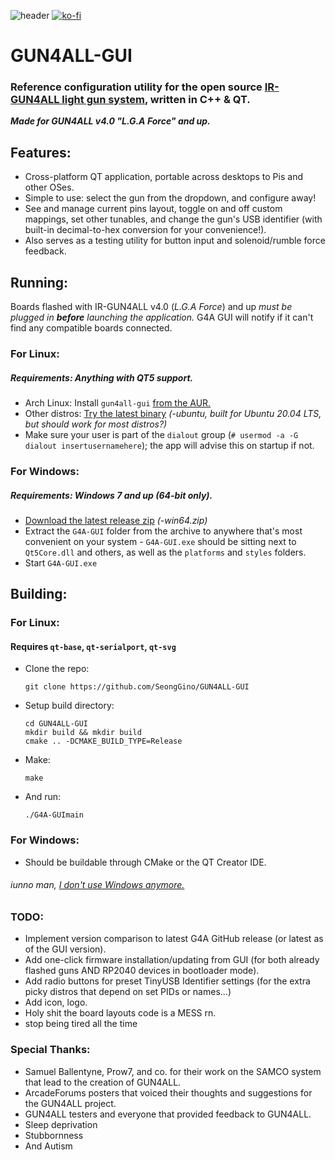 ![header](G4ALL-screenies.png)
[![ko-fi](https://ko-fi.com/img/githubbutton_sm.svg)](https://ko-fi.com/Z8Z5NNXWL)

# GUN4ALL-GUI
### Reference configuration utility for the open source [IR-GUN4ALL light gun system](https://github.com/SeongGino/ir-light-gun-plus), written in C++ & QT.

***Made for GUN4ALL v4.0 "L.G.A Force" and up.***

## Features:
 - Cross-platform QT application, portable across desktops to Pis and other OSes.
 - Simple to use: select the gun from the dropdown, and configure away!
 - See and manage current pins layout, toggle on and off custom mappings, set other tunables, and change the gun's USB identifier (with built-in decimal-to-hex conversion for your convenience!).
 - Also serves as a testing utility for button input and solenoid/rumble force feedback.

## Running:
Boards flashed with IR-GUN4ALL v4.0 (*L.G.A Force*) and up *must be plugged in **before** launching the application.* G4A GUI will notify if it can't find any compatible boards connected.

### For Linux:
##### Requirements: Anything with QT5 support.
 - Arch Linux: Install `gun4all-gui` [from the AUR.](https://aur.archlinux.org/packages/gun4all-gui)
 - Other distros: [Try the latest binary](https://github.com/SeongGino/GUN4ALL-GUI/releases/latest) *(-ubuntu, built for Ubuntu 20.04 LTS, but should work for most distros?)*
 - Make sure your user is part of the `dialout` group (`# usermod -a -G dialout insertusernamehere`); the app will advise this on startup if not.

### For Windows:
##### Requirements: Windows 7 and up (64-bit only).
 - [Download the latest release zip](https://github.com/SeongGino/GUN4ALL-GUI/releases/latest) *(-win64.zip)*
 - Extract the `G4A-GUI` folder from the archive to anywhere that's most convenient on your system - `G4A-GUI.exe` should be sitting next to `Qt5Core.dll` and others, as well as the `platforms` and `styles` folders.
 - Start `G4A-GUI.exe`

## Building:
### For Linux:
#### Requires `qt-base`, `qt-serialport`, `qt-svg`
 - Clone the repo:
   ```
   git clone https://github.com/SeongGino/GUN4ALL-GUI
   ```
 - Setup build directory:
   ```
   cd GUN4ALL-GUI
   mkdir build && mkdir build
   cmake .. -DCMAKE_BUILD_TYPE=Release
   ```
 - Make:
   ```
   make
   ```
 - And run:
   ```
   ./G4A-GUImain
   ```
### For Windows:
 - Should be buildable through CMake or the QT Creator IDE.
###### iunno man, [I don't use Windows anymore.](https://youtu.be/PAFvWdszwFA)

### TODO:
 - Implement version comparison to latest G4A GitHub release (or latest as of the GUI version).
 - Add one-click firmware installation/updating from GUI (for both already flashed guns AND RP2040 devices in bootloader mode).
 - Add radio buttons for preset TinyUSB Identifier settings (for the extra picky distros that depend on set PIDs or names...)
 - Add icon, logo.
 - Holy shit the board layouts code is a MESS rn.
 - stop being tired all the time

### Special Thanks:
 - Samuel Ballentyne, Prow7, and co. for their work on the SAMCO system that lead to the creation of GUN4ALL.
 - ArcadeForums posters that voiced their thoughts and suggestions for the GUN4ALL project.
 - GUN4ALL testers and everyone that provided feedback to GUN4ALL.
 - Sleep deprivation
 - Stubbornness
 - And Autism
